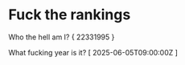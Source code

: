 # Fuck the rankings

Who the hell am I?
{ 22331995 }

What fucking year is it?
[ 2025-06-05T09:00:00Z ]
